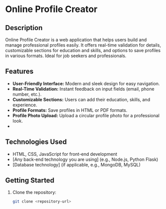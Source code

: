 # Online Profile Creator

## Description
Online Profile Creator is a web application that helps users build and manage professional profiles easily. It offers real-time validation for details, customizable sections for education and skills, and options to save profiles in various formats. Ideal for job seekers and professionals.

## Features
- **User-Friendly Interface:** Modern and sleek design for easy navigation.
- **Real-Time Validation:** Instant feedback on input fields (email, phone number, etc.).
- **Customizable Sections:** Users can add their education, skills, and experience.
- **Profile Formats:** Save profiles in HTML or PDF formats.
- **Profile Photo Upload:** Upload a circular profile photo for a professional look.
- 
## Technologies Used
- HTML, CSS, JavaScript for front-end development
- [Any back-end technology you are using] (e.g., Node.js, Python Flask)
- [Database technology] (if applicable, e.g., MongoDB, MySQL)

## Getting Started
1. Clone the repository:
   ```bash
   git clone <repository-url>

